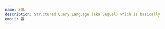 ```yaml
---
name: SQL
description: Structured Query Language (aka Sequel) which is basically a language used by databases.
emoji: 🗃
---
```

